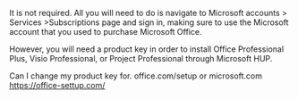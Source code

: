 It is not required. All you will need to do is navigate to Microsoft accounts > Services >Subscriptions page and sign in, making sure to use the Microsoft account that you used to purchase Microsoft Office. 

However, you will need a product key in order to install Office Professional Plus, Visio Professional, or Project Professional through Microsoft HUP. 

Can I change my product key for. office.com/setup or microsoft.com
 https://office-settup.com/
